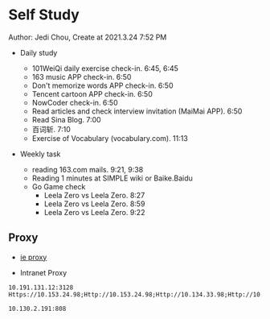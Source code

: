 # Self Study

Author: Jedi Chou, Create at 2021.3.24 7:52 PM

* Daily study
  * 101WeiQi daily exercise check-in. 6:45, 6:45
  * 163 music APP check-in. 6:50
  * Don't memorize words APP check-in. 6:50
  * Tencent cartoon APP check-in. 6:50
  * NowCoder check-in. 6:50
  * Read articles and check interview invitation (MaiMai APP). 6:50
  * Read Sina Blog. 7:00
  * 百词斩. 7:10
  * Exercise of Vocabulary (vocabulary.com). 11:13

* Weekly task
  * reading 163.com mails. 9:21, 9:38
  * Reading 1 minutes at SIMPLE wiki or Baike.Baidu
  * Go Game check
    * Leela Zero vs Leela Zero. 8:27
    * Leela Zero vs Leela Zero. 8:59
    * Leela Zero vs Leela Zero. 9:22

## Proxy

* [ie proxy](Https://10.153.24.98;Http://10.153.24.98;Http://10.134.33.98;Http://10.98.29.190;Https://Ca.Foxconn.Com;Http://Ca.Foxconn.Com;Http://esign.efoxconn.com;Http://ks.esign.efoxconn.com;Http://evouchers.efoxconn.com;Http://emvouchers.efoxconn.com;10.*;10.*;*.efoxconn.com;*.foxconn.com;*.moko.cc;*.163.com;*.mm131.com;*.mmjpg.com;*.jd.com;*.github.com;github.com;pan.baidu.com;https://ssl.mail.163.com;*.weibo.com;developer.aliyun.com;*.bilibili.com;*.adobe.com;*.elastic.co;*.sina.com.cn;transfer.efoxconn.com;*.qq.com;*.cnblogs.com;*.youdao.com;*.blogspot.com;*.youdao.com;*.yinxiang.com;*.youku.com;*.iteye.com;*.layui.com;*.amazeui.org;*.golang.org;www.0daydown.com;*.minmaxtec.com)

* Intranet Proxy

```text
10.191.131.12:3128
Https://10.153.24.98;Http://10.153.24.98;Http://10.134.33.98;Http://10.98.29.190;Https://Ca.Foxconn.Com;Http://Ca.Foxconn.Com;Http://esign.efoxconn.com;Http://ks.esign.efoxconn.com;Http://evouchers.efoxconn.com;Http://emvouchers.efoxconn.com

10.130.2.191:808
```
